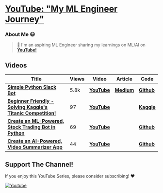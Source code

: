 # [**YouTube: "My ML Engineer Journey"**](https://www.youtube.com/@olivercarmont)

### About Me 😃

> 🤖 I'm an aspiring ML Engineer sharing my learnings on ML/AI on [**YouTube!**](https://www.youtube.com/@olivercarmont) 

## Videos

| Title                                              | Views | Video  | Article | Code | 
| --------------------------------------------------- | ---------- | ------------------ | ------------------ | ------------------ |
| [**Simple Python Slack Bot**](https://www.youtube.com/watch?v=DyzNPAuGtcU&t=26s&ab_channel=OliverCarmont) |⁠5.8k | [**YouTube**](https://www.youtube.com/watch?v=DyzNPAuGtcU&ab_channel=OliverCarmont)    | [**Medium**](https://olivercarmont.medium.com/how-to-make-a-simple-python-slack-bot-828d4a2f982c)  | [**Github**](https://github.com/olivercarmont/Python-Slack-Bot-In-2022/blob/main/README.md)         |
| [**Beginner Friendly - Solving Kaggle's Titanic Competition!**](https://www.youtube.com/watch?v=bm8ibKugE-E&feature=youtu.be&ab_channel=OliverCarmont) |⁠97 | [**YouTube**](https://www.youtube.com/watch?v=bm8ibKugE-E&feature=youtu.be&ab_channel=OliverCarmont)    |   | [**Kaggle**](https://www.kaggle.com/olivercarmont1/youtube-oliver-carmont-titanic-competition)        |
| [**Create an ML-Powered, Stock Trading Bot in Python**](https://www.youtube.com/watch?v=YFUljx0TDLE&ab_channel=OliverCarmont) |69| [**YouTube**](https://www.youtube.com/watch?v=YFUljx0TDLE&ab_channel=OliverCarmont)    |   | [**Github**]()        |
| [**Create an AI-Powered, Video Summarizer App**](https://www.youtube.com/watch?v=p1xBjx6rnmA&t=984s&ab_channel=OliverCarmont) |   44   | [**YouTube**](https://www.youtube.com/watch?v=p1xBjx6rnmA&t=984s&ab_channel=OliverCarmont)    |   | [**Github**](https://github.com/olivercarmont/youtube-video-summarizer-app/tree/main)        |






## Support The Channel!
If you enjoy this YouTube Series, please consider subscribing! ❤️

<a href="https://www.youtube.com/@olivercarmont?sub_confirmation=1"><img alt="Youtube" title="Youtube" src="https://img.shields.io/badge/-Subscribe-red?style=for-the-badge&logo=youtube&logoColor=white"/></a>

